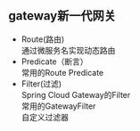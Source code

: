 ## gateway新一代网关
- Route(路由)    
通过微服务名实现动态路由
- Predicate（断言）    
常用的Route Predicate
- Filter(过滤)   
Spring Cloud Gateway的Filter  
常用的GatewayFilter  
自定义过滤器